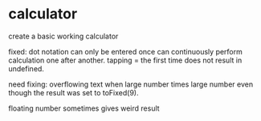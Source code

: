 # calculator

create a basic working calculator

fixed: dot notation can only be entered once
can continuously perform calculation one after another. tapping = the first time does not result in undefined.

need fixing: overflowing text when large number times large number even though the result was set to toFixed(9).

floating number sometimes gives weird result
